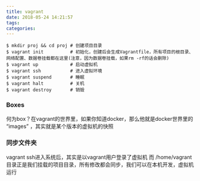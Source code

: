 ```yaml
---
title: vagrant
date: 2018-05-24 14:21:57
tags:
categories:
---
```


```shell
$ mkdir proj && cd proj # 创建项目目录
$ vagrant init          # 初始化，创建后会生成Vagrantfile，所有项目的根目录、网络配置、数据卷挂载都在这里(注意，因为数据卷挂载，如果rm -rf的话会删除)
$ vagrant up            # 启动虚拟机
$ vagrant ssh           # 进入虚拟环境
$ vagrant suspend       # 睡眠
$ vagrant halt          # 关机
$ vagrant destroy       # 销毁
```

### Boxes
何为box？在vagrant的世界里，如果你知道docker，那么他就是docker世界里的 “images” ，其实就是某个版本的虚拟机的快照

### 同步文件夹
vagrant ssh进入系统后，其实是以vagrant用户登录了虚拟机
而 /home/vagrant 目录正是我们挂载的项目目录，所有修改都会同步，我们可以在本机开发，虚拟机运行